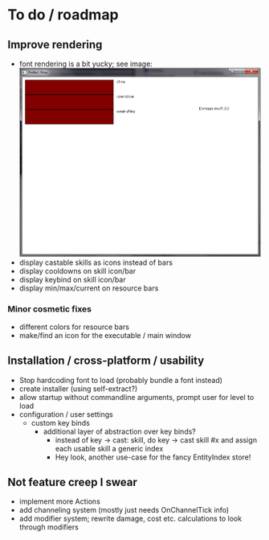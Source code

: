 # To do / roadmap

## Improve rendering

 - font rendering is a bit yucky; see image:
    ![screenshot of fugly rendering](docs/assets/screenshot-01.png)
 - display castable skills as icons instead of bars
 - display cooldowns on skill icon/bar
 - display keybind on skill icon/bar
 - display min/max/current on resource bars

### Minor cosmetic fixes

 - different colors for resource bars
 - make/find an icon for the executable / main window

## Installation / cross-platform / usability

 - Stop hardcoding font to load (probably bundle a font instead)
 - create installer (using self-extract?)
 - allow startup without commandline arguments, prompt user for level to load
 - configuration / user settings
    - custom key binds
        - additional layer of abstraction over key binds?
          - instead of key -> cast: skill, do key -> cast skill #x and assign each usable skill a generic index
          - Hey look, another use-case for the fancy EntityIndex store!
 
## Not feature creep I swear

 - implement more Actions
 - add channeling system (mostly just needs OnChannelTick info)
 - add modifier system; rewrite damage, cost etc. calculations to look through modifiers